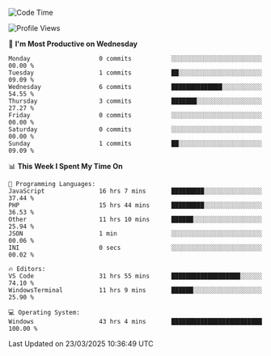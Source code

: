 <!--START_SECTION:waka-->
![Code Time](http://img.shields.io/badge/Code%20Time-4%2C412%20hrs%2033%20mins-blue)

![Profile Views](http://img.shields.io/badge/Profile%20Views-0-blue)

📅 **I'm Most Productive on Wednesday** 

```text
Monday                   0 commits           ░░░░░░░░░░░░░░░░░░░░░░░░░   00.00 % 
Tuesday                  1 commits           ██░░░░░░░░░░░░░░░░░░░░░░░   09.09 % 
Wednesday                6 commits           ██████████████░░░░░░░░░░░   54.55 % 
Thursday                 3 commits           ███████░░░░░░░░░░░░░░░░░░   27.27 % 
Friday                   0 commits           ░░░░░░░░░░░░░░░░░░░░░░░░░   00.00 % 
Saturday                 0 commits           ░░░░░░░░░░░░░░░░░░░░░░░░░   00.00 % 
Sunday                   1 commits           ██░░░░░░░░░░░░░░░░░░░░░░░   09.09 % 
```


📊 **This Week I Spent My Time On** 

```text
💬 Programming Languages: 
JavaScript               16 hrs 7 mins       █████████░░░░░░░░░░░░░░░░   37.44 % 
PHP                      15 hrs 44 mins      █████████░░░░░░░░░░░░░░░░   36.53 % 
Other                    11 hrs 10 mins      ██████░░░░░░░░░░░░░░░░░░░   25.94 % 
JSON                     1 min               ░░░░░░░░░░░░░░░░░░░░░░░░░   00.06 % 
INI                      0 secs              ░░░░░░░░░░░░░░░░░░░░░░░░░   00.02 % 

🔥 Editors: 
VS Code                  31 hrs 55 mins      ███████████████████░░░░░░   74.10 % 
WindowsTerminal          11 hrs 9 mins       ██████░░░░░░░░░░░░░░░░░░░   25.90 % 

💻 Operating System: 
Windows                  43 hrs 4 mins       █████████████████████████   100.00 % 
```


 Last Updated on 23/03/2025 10:36:49 UTC
<!--END_SECTION:waka-->
